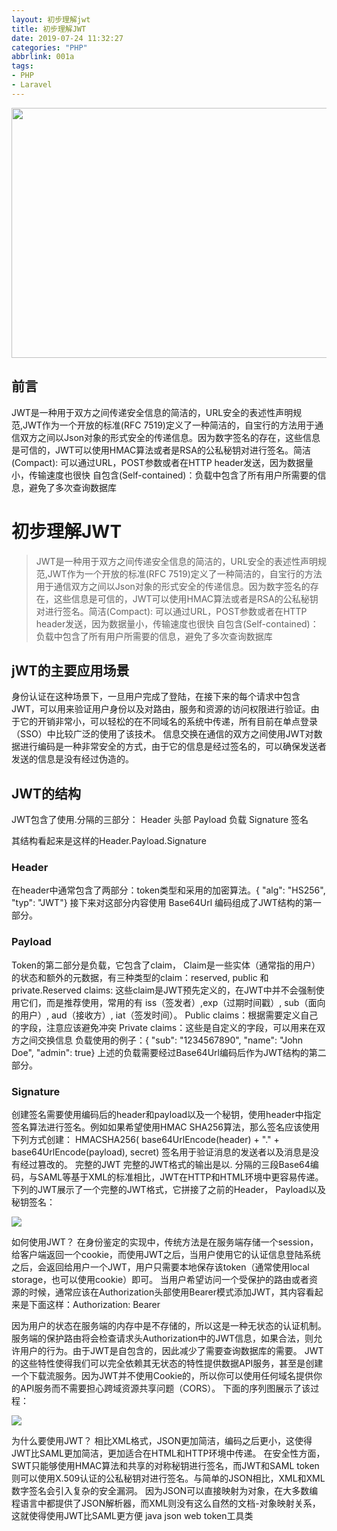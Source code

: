 ```yaml
---
layout: 初步理解jwt
title: 初步理解JWT
date: 2019-07-24 11:32:27
categories: "PHP"
abbrlink: 001a
tags: 
- PHP
- Laravel
---
```




<img src="http://images.linyiyuan.top/1147658-20171118202151718-1630139158.png" style="width:900px;height:400px" />

## 前言

JWT是一种用于双方之间传递安全信息的简洁的，URL安全的表述性声明规范,JWT作为一个开放的标准(RFC 7519)定义了一种简洁的，自宝行的方法用于通信双方之间以Json对象的形式安全的传递信息。因为数字签名的存在，这些信息是可信的，JWT可以使用HMAC算法或者是RSA的公私秘钥对进行签名。简洁(Compact): 可以通过URL，POST参数或者在HTTP header发送，因为数据量小，传输速度也很快 自包含(Self-contained)：负载中包含了所有用户所需要的信息，避免了多次查询数据库

<!--less-->




初步理解JWT
=======

> JWT是一种用于双方之间传递安全信息的简洁的，URL安全的表述性声明规范,JWT作为一个开放的标准(RFC 7519)定义了一种简洁的，自宝行的方法用于通信双方之间以Json对象的形式安全的传递信息。因为数字签名的存在，这些信息是可信的，JWT可以使用HMAC算法或者是RSA的公私秘钥对进行签名。简洁(Compact): 可以通过URL，POST参数或者在HTTP header发送，因为数据量小，传输速度也很快 自包含(Self-contained)：负载中包含了所有用户所需要的信息，避免了多次查询数据库

jWT的主要应用场景
----------

身份认证在这种场景下，一旦用户完成了登陆，在接下来的每个请求中包含JWT，可以用来验证用户身份以及对路由，服务和资源的访问权限进行验证。由于它的开销非常小，可以轻松的在不同域名的系统中传递，所有目前在单点登录（SSO）中比较广泛的使用了该技术。 信息交换在通信的双方之间使用JWT对数据进行编码是一种非常安全的方式，由于它的信息是经过签名的，可以确保发送者发送的信息是没有经过伪造的。

JWT的结构
------

JWT包含了使用.分隔的三部分： Header 头部 Payload 负载 Signature 签名

其结构看起来是这样的Header.Payload.Signature

### Header

在header中通常包含了两部分：token类型和采用的加密算法。{ "alg": "HS256", "typ": "JWT"} 接下来对这部分内容使用 Base64Url 编码组成了JWT结构的第一部分。

### Payload

Token的第二部分是负载，它包含了claim， Claim是一些实体（通常指的用户）的状态和额外的元数据，有三种类型的claim：reserved, public 和 private.Reserved claims: 这些claim是JWT预先定义的，在JWT中并不会强制使用它们，而是推荐使用，常用的有 iss（签发者）,exp（过期时间戳）, sub（面向的用户）, aud（接收方）, iat（签发时间）。 Public claims：根据需要定义自己的字段，注意应该避免冲突 Private claims：这些是自定义的字段，可以用来在双方之间交换信息 负载使用的例子：{ "sub": "1234567890", "name": "John Doe", "admin": true} 上述的负载需要经过Base64Url编码后作为JWT结构的第二部分。

### Signature

创建签名需要使用编码后的header和payload以及一个秘钥，使用header中指定签名算法进行签名。例如如果希望使用HMAC SHA256算法，那么签名应该使用下列方式创建： HMACSHA256( base64UrlEncode(header) + "." + base64UrlEncode(payload), secret) 签名用于验证消息的发送者以及消息是没有经过篡改的。 完整的JWT 完整的JWT格式的输出是以. 分隔的三段Base64编码，与SAML等基于XML的标准相比，JWT在HTTP和HTML环境中更容易传递。 下列的JWT展示了一个完整的JWT格式，它拼接了之前的Header， Payload以及秘钥签名：

![](http://pbqk96yoz.bkt.clouddn.com//ueditor/pic/2018-08-07/645cad70d42e1a66c371.png)

如何使用JWT？ 在身份鉴定的实现中，传统方法是在服务端存储一个session，给客户端返回一个cookie，而使用JWT之后，当用户使用它的认证信息登陆系统之后，会返回给用户一个JWT，用户只需要本地保存该token（通常使用local storage，也可以使用cookie）即可。 当用户希望访问一个受保护的路由或者资源的时候，通常应该在Authorization头部使用Bearer模式添加JWT，其内容看起来是下面这样：Authorization: Bearer <token>

因为用户的状态在服务端的内存中是不存储的，所以这是一种无状态的认证机制。服务端的保护路由将会检查请求头Authorization中的JWT信息，如果合法，则允许用户的行为。由于JWT是自包含的，因此减少了需要查询数据库的需要。 JWT的这些特性使得我们可以完全依赖其无状态的特性提供数据API服务，甚至是创建一个下载流服务。因为JWT并不使用Cookie的，所以你可以使用任何域名提供你的API服务而不需要担心跨域资源共享问题（CORS）。 下面的序列图展示了该过程：

![](http://pbqk96yoz.bkt.clouddn.com//ueditor/pic/2018-08-07/2f78d3df89480b1144bf.png)

为什么要使用JWT？ 相比XML格式，JSON更加简洁，编码之后更小，这使得JWT比SAML更加简洁，更加适合在HTML和HTTP环境中传递。 在安全性方面，SWT只能够使用HMAC算法和共享的对称秘钥进行签名，而JWT和SAML token则可以使用X.509认证的公私秘钥对进行签名。与简单的JSON相比，XML和XML数字签名会引入复杂的安全漏洞。 因为JSON可以直接映射为对象，在大多数编程语言中都提供了JSON解析器，而XML则没有这么自然的文档-对象映射关系，这就使得使用JWT比SAML更方便 java json web token工具类
